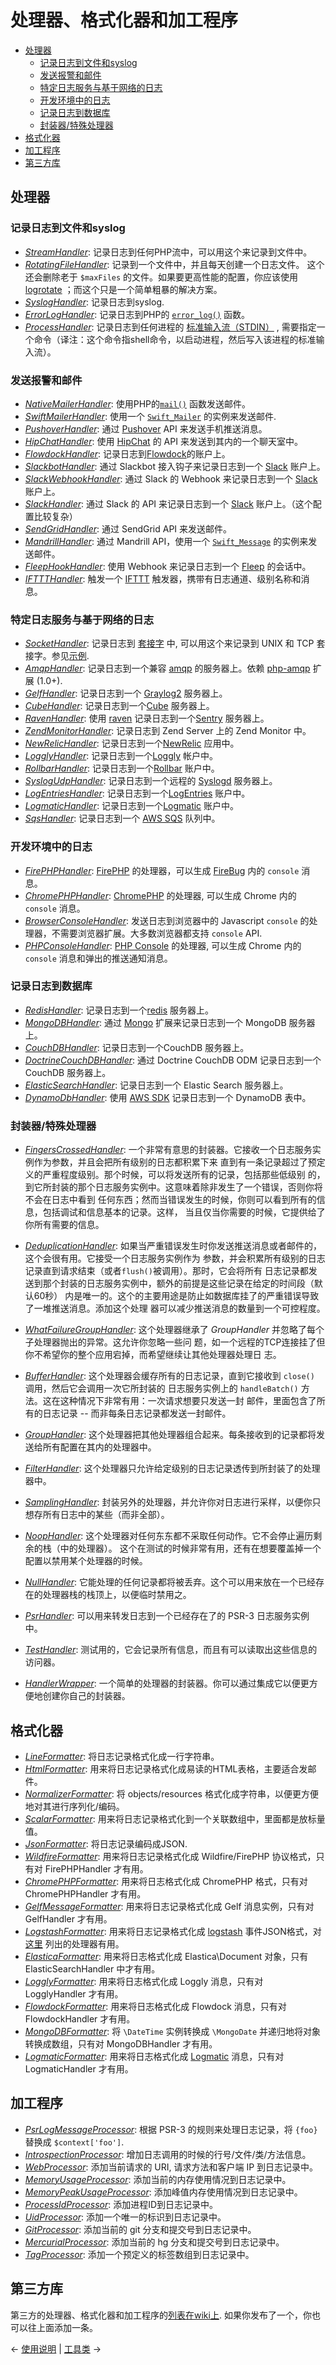 # 处理器、格式化器和加工程序

- [处理器](#处理器)
  - [记录日志到文件和syslog](#记录日志到文件和syslogg)
  - [发送报警和邮件](#发送报警和邮件)
  - [特定日志服务与基于网络的日志](#特定日志服务与基于网络的日志)
  - [开发环境中的日志](#开发环境中的日志)
  - [记录日志到数据库](#记录日志到数据库)
  - [封装器/特殊处理器](#封装器--特殊处理器)
- [格式化器](#格式化器)
- [加工程序](#加工程序)
- [第三方库](#第三方库)

## 处理器

### 记录日志到文件和syslog

- [_StreamHandler_](../src/Monolog/Handler/StreamHandler.php): 记录日志到任何PHP流中，可以用这个来记录到文件中。
- [_RotatingFileHandler_](../src/Monolog/Handler/RotatingFileHandler.php): 记录到一个文件中，并且每天创建一个日志文件。
  这个还会删除老于 `$maxFiles` 的文件。如果要更高性能的配置，你应该使用 [logrotate](http://linuxcommand.org/man_pages/logrotate8.html) ；而这个只是一个简单粗暴的解决方案。
- [_SyslogHandler_](../src/Monolog/Handler/SyslogHandler.php): 记录日志到syslog.
- [_ErrorLogHandler_](../src/Monolog/Handler/ErrorLogHandler.php): 记录日志到PHP的 [`error_log()`](http://docs.php.net/manual/en/function.error-log.php) 函数。
- [_ProcessHandler_](../src/Monolog/Handler/ProcessHandler.php): 记录日志到任何进程的 [标准输入流（STDIN）](https://en.wikipedia.org/wiki/Standard_streams#Standard_input_.28stdin.29) , 需要指定一个命令（译注：这个命令指shell命令，以启动进程，然后写入该进程的标准输入流）。

### 发送报警和邮件

- [_NativeMailerHandler_](../src/Monolog/Handler/NativeMailerHandler.php): 使用PHP的[`mail()`](http://php.net/manual/en/function.mail.php) 函数发送邮件。
- [_SwiftMailerHandler_](../src/Monolog/Handler/SwiftMailerHandler.php): 使用一个 [`Swift_Mailer`](http://swiftmailer.org/) 的实例来发送邮件.
- [_PushoverHandler_](../src/Monolog/Handler/PushoverHandler.php): 通过 [Pushover](https://www.pushover.net/) API 来发送手机推送消息。
- [_HipChatHandler_](../src/Monolog/Handler/HipChatHandler.php): 使用 [HipChat](http://hipchat.com) 的 API 来发送到其内的一个聊天室中。
- [_FlowdockHandler_](../src/Monolog/Handler/FlowdockHandler.php): 记录日志到[Flowdock](https://www.flowdock.com/)的账户上。
- [_SlackbotHandler_](../src/Monolog/Handler/SlackbotHandler.php): 通过 Slackbot 接入钩子来记录日志到一个 [Slack](https://www.slack.com/) 账户上。
- [_SlackWebhookHandler_](../src/Monolog/Handler/SlackWebhookHandler.php): 通过 Slack 的 Webhook 来记录日志到一个 [Slack](https://www.slack.com/) 账户上。
- [_SlackHandler_](../src/Monolog/Handler/SlackHandler.php): 通过 Slack 的 API 来记录日志到一个 [Slack](https://www.slack.com/) 账户上。（这个配置比较复杂）
- [_SendGridHandler_](../src/Monolog/Handler/SendGridHandler.php): 通过 SendGrid API 来发送邮件。
- [_MandrillHandler_](../src/Monolog/Handler/MandrillHandler.php): 通过 Mandrill API，使用一个 [`Swift_Message`](http://swiftmailer.org/) 的实例来发送邮件。
- [_FleepHookHandler_](../src/Monolog/Handler/FleepHookHandler.php): 使用 Webhook 来记录日志到一个 [Fleep](https://fleep.io/) 的会话中。
- [_IFTTTHandler_](../src/Monolog/Handler/IFTTTHandler.php): 触发一个 [IFTTT](https://ifttt.com/maker) 触发器，携带有日志通道、级别名称和消息。

### 特定日志服务与基于网络的日志

- [_SocketHandler_](../src/Monolog/Handler/SocketHandler.php): 记录日志到 [套接字](http://php.net/fsockopen) 中, 可以用这个来记录到 UNIX 和 TCP 套接字。参见[示例](sockets.md).
- [_AmqpHandler_](../src/Monolog/Handler/AmqpHandler.php): 记录日志到一个兼容 [amqp](http://www.amqp.org/) 的服务器上。依赖 [php-amqp](http://pecl.php.net/package/amqp) 扩展 (1.0+).
- [_GelfHandler_](../src/Monolog/Handler/GelfHandler.php): 记录日志到一个 [Graylog2](http://www.graylog2.org) 服务器上。
- [_CubeHandler_](../src/Monolog/Handler/CubeHandler.php): 记录日志到一个[Cube](http://square.github.com/cube/) 服务器上。
- [_RavenHandler_](../src/Monolog/Handler/RavenHandler.php): 使用 [raven](https://packagist.org/packages/raven/raven) 记录日志到一个[Sentry](http://getsentry.com/) 服务器上。 
- [_ZendMonitorHandler_](../src/Monolog/Handler/ZendMonitorHandler.php): 记录日志到 Zend Server 上的 Zend Monitor 中。
- [_NewRelicHandler_](../src/Monolog/Handler/NewRelicHandler.php): 记录日志到一个[NewRelic](http://newrelic.com/) 应用中。
- [_LogglyHandler_](../src/Monolog/Handler/LogglyHandler.php): 记录日志到一个[Loggly](http://www.loggly.com/) 帐户中。
- [_RollbarHandler_](../src/Monolog/Handler/RollbarHandler.php): 记录日志到一个[Rollbar](https://rollbar.com/) 账户中。
- [_SyslogUdpHandler_](../src/Monolog/Handler/SyslogUdpHandler.php): 记录日志到一个远程的 [Syslogd](http://www.rsyslog.com/) 服务器上。
- [_LogEntriesHandler_](../src/Monolog/Handler/LogEntriesHandler.php): 记录日志到一个[LogEntries](http://logentries.com/) 账户中。
- [_LogmaticHandler_](../src/Monolog/Handler/LogmaticHandler.php): 记录日志到一个[Logmatic](http://logmatic.io/) 账户中。
- [_SqsHandler_](../src/Monolog/Handler/SqsHandler.php): 记录日志到一个 [AWS SQS](http://docs.aws.amazon.com/aws-sdk-php/v2/guide/service-sqs.html) 队列中。

### 开发环境中的日志

- [_FirePHPHandler_](../src/Monolog/Handler/FirePHPHandler.php): [FirePHP](http://www.firephp.org/) 的处理器，可以生成 [FireBug](http://getfirebug.com/) 内的 `console` 消息。
- [_ChromePHPHandler_](../src/Monolog/Handler/ChromePHPHandler.php): [ChromePHP](http://www.chromephp.com/) 的处理器, 可以生成 Chrome 内的 `console` 消息。
- [_BrowserConsoleHandler_](../src/Monolog/Handler/BrowserConsoleHandler.php): 发送日志到浏览器中的 Javascript `console` 的处理器，不需要浏览器扩展。大多数浏览器都支持 `console` API.
- [_PHPConsoleHandler_](../src/Monolog/Handler/PHPConsoleHandler.php): [PHP Console](https://chrome.google.com/webstore/detail/php-console/nfhmhhlpfleoednkpnnnkolmclajemef) 的处理器, 可以生成 Chrome 内的 `console` 消息和弹出的推送通知消息。

### 记录日志到数据库

- [_RedisHandler_](../src/Monolog/Handler/RedisHandler.php): 记录日志到一个[redis](http://redis.io) 服务器上。
- [_MongoDBHandler_](../src/Monolog/Handler/MongoDBHandler.php): 通过 [Mongo](http://pecl.php.net/package/mongo) 扩展来记录日志到一个 MongoDB 服务器上。
- [_CouchDBHandler_](../src/Monolog/Handler/CouchDBHandler.php): 记录日志到一个CouchDB 服务器上。
- [_DoctrineCouchDBHandler_](../src/Monolog/Handler/DoctrineCouchDBHandler.php): 通过 Doctrine CouchDB ODM 记录日志到一个CouchDB 服务器上。
- [_ElasticSearchHandler_](../src/Monolog/Handler/ElasticSearchHandler.php): 记录日志到一个 Elastic Search 服务器上。
- [_DynamoDbHandler_](../src/Monolog/Handler/DynamoDbHandler.php): 使用 [AWS SDK](https://github.com/aws/aws-sdk-php) 记录日志到一个 DynamoDB 表中。

### 封装器/特殊处理器

- [_FingersCrossedHandler_](../src/Monolog/Handler/FingersCrossedHandler.php):
  一个非常有意思的封装器。它接收一个日志服务实例作为参数，并且会把所有级别的日志都积累下来
  直到有一条记录超过了预定义的严重程度级别。那个时候，可以将发送所有的记录，包括那些低级别
  的，到它所封装的那个日志服务实例中。这意味着除非发生了一个错误，否则你将不会在日志中看到
  任何东西；然而当错误发生的时候，你则可以看到所有的信息，包括调试和信息基本的记录。这样，
  当且仅当你需要的时候，它提供给了你所有需要的信息。
- [_DeduplicationHandler_](../src/Monolog/Handler/DeduplicationHandler.php):
  如果当严重错误发生时你发送推送消息或者邮件的，这个会很有用。它接受一个日志服务实例作为
  参数，并会积累所有级别的日志记录直到请求结束（或者`flush()`被调用）。那时，它会将所有
  日志记录都发送到那个封装的日志服务实例中，额外的前提是这些记录在给定的时间段（默认60秒）
  内是唯一的。这个的主要用途是防止如数据库挂了的严重错误导致了一堆推送消息。添加这个处理
  器可以减少推送消息的数量到一个可控程度。

- [_WhatFailureGroupHandler_](../src/Monolog/Handler/WhatFailureGroupHandler.php):
   这个处理器继承了 _GroupHandler_ 并忽略了每个子处理器抛出的异常。这允许你忽略一些问
   题，如一个远程的TCP连接挂了但你不希望你的整个应用宕掉，而希望继续让其他处理器处理日
   志。
- [_BufferHandler_](../src/Monolog/Handler/BufferHandler.php): 
  这个处理器会缓存所有的日志记录，直到它接收到 `close()` 调用，然后它会调用一次它所封装的
  日志服务实例上的 `handleBatch()` 方法。这在这种情况下非常有用：一次请求想要只发送一封
  邮件，里面包含了所有的日志记录 -- 而非每条日志记录都发送一封邮件。
- [_GroupHandler_](../src/Monolog/Handler/GroupHandler.php): 
  这个处理器把其他处理器组合起来。每条接收到的记录都将发送给所有配置在其内的处理器中。
- [_FilterHandler_](../src/Monolog/Handler/FilterHandler.php): 
  这个处理器只允许给定级别的日志记录透传到所封装了的处理器中。
- [_SamplingHandler_](../src/Monolog/Handler/SamplingHandler.php): 
  封装另外的处理器，并允许你对日志进行采样，以便你只想存所有日志中的某些（而非全部）。
- [_NoopHandler_](../src/Monolog/Handler/NoopHandler.php): 
  这个处理器对任何东东都不采取任何动作。它不会停止遍历剩余的栈（中的处理器）。
  这个在测试的时候非常有用，还有在想要覆盖掉一个配置以禁用某个处理器的时候。
- [_NullHandler_](../src/Monolog/Handler/NullHandler.php):
  它能处理的任何记录都将被丢弃。这个可以用来放在一个已经存在的处理器栈的栈顶上，以便临时禁用之。
- [_PsrHandler_](../src/Monolog/Handler/PsrHandler.php): 
  可以用来转发日志到一个已经存在了的 PSR-3 日志服务实例中。
- [_TestHandler_](../src/Monolog/Handler/TestHandler.php):
  测试用的，它会记录所有信息，而且有可以读取出这些信息的访问器。
- [_HandlerWrapper_](../src/Monolog/Handler/HandlerWrapper.php): 
  一个简单的处理器的封装器。你可以通过集成它以便更方便地创建你自己的封装器。

## 格式化器

- [_LineFormatter_](../src/Monolog/Formatter/LineFormatter.php): 将日志记录格式化成一行字符串。
- [_HtmlFormatter_](../src/Monolog/Formatter/HtmlFormatter.php): 用来将日志记录格式化成易读的HTML表格，主要适合发邮件。
- [_NormalizerFormatter_](../src/Monolog/Formatter/NormalizerFormatter.php): 将 objects/resources 格式化成字符串，以便更方便地对其进行序列化/编码。
- [_ScalarFormatter_](../src/Monolog/Formatter/ScalarFormatter.php): 用来将日志记录格式化到一个关联数组中，里面都是放标量值。
- [_JsonFormatter_](../src/Monolog/Formatter/JsonFormatter.php): 将日志记录编码成JSON.
- [_WildfireFormatter_](../src/Monolog/Formatter/WildfireFormatter.php): 用来将日志记录格式化成 Wildfire/FirePHP 协议格式，只有对 FirePHPHandler 才有用。
- [_ChromePHPFormatter_](../src/Monolog/Formatter/ChromePHPFormatter.php): 用来将日志格式化成 ChromePHP 格式，只有对 ChromePHPHandler 才有用。
- [_GelfMessageFormatter_](../src/Monolog/Formatter/GelfMessageFormatter.php): 用来将日志记录格式化成 Gelf 消息实例，只有对 GelfHandler 才有用。
- [_LogstashFormatter_](../src/Monolog/Formatter/LogstashFormatter.php): 用来将日志记录格式化成 [logstash](http://logstash.net/) 事件JSON格式，对 [这里](http://logstash.net/docs/latest) 列出的处理器有用。
- [_ElasticaFormatter_](../src/Monolog/Formatter/ElasticaFormatter.php): 用来将日志格式化成 Elastica\Document 对象，只有 ElasticSearchHandler 中才有用。
- [_LogglyFormatter_](../src/Monolog/Formatter/LogglyFormatter.php): 用来将日志格式化成 Loggly 消息，只有对 LogglyHandler 才有用。
- [_FlowdockFormatter_](../src/Monolog/Formatter/FlowdockFormatter.php): 用来将日志格式化成 Flowdock 消息，只有对 FlowdockHandler 才有用。
- [_MongoDBFormatter_](../src/Monolog/Formatter/MongoDBFormatter.php): 将 `\DateTime` 实例转换成 `\MongoDate` 并递归地将对象转换成数组，只有对 MongoDBHandler 才有用。
- [_LogmaticFormatter_](../src/Monolog/Formatter/LogmaticFormatter.php): 用来将日志格式化成 [Logmatic](http://logmatic.io/) 消息，只有对 LogmaticHandler 才有用。

## 加工程序

- [_PsrLogMessageProcessor_](../src/Monolog/Processor/PsrLogMessageProcessor.php): 根据 PSR-3 的规则来处理日志记录，将 `{foo}` 替换成 `$context['foo']`.
- [_IntrospectionProcessor_](../src/Monolog/Processor/IntrospectionProcessor.php): 增加日志调用的时候的行号/文件/类/方法信息。
- [_WebProcessor_](../src/Monolog/Processor/WebProcessor.php): 添加当前请求的 URI, 请求方法和客户端 IP 到日志记录中。
- [_MemoryUsageProcessor_](../src/Monolog/Processor/MemoryUsageProcessor.php): 添加当前的内存使用情况到日志记录中。
- [_MemoryPeakUsageProcessor_](../src/Monolog/Processor/MemoryPeakUsageProcessor.php): 添加峰值内存使用情况到日志记录中。
- [_ProcessIdProcessor_](../src/Monolog/Processor/ProcessIdProcessor.php): 添加进程ID到日志记录中。
- [_UidProcessor_](../src/Monolog/Processor/UidProcessor.php): 添加一个唯一的标识到日志记录中。
- [_GitProcessor_](../src/Monolog/Processor/GitProcessor.php): 添加当前的 git 分支和提交号到日志记录中。
- [_MercurialProcessor_](../src/Monolog/Processor/MercurialProcessor.php): 添加当前的 hg 分支和提交号到日志记录中。
- [_TagProcessor_](../src/Monolog/Processor/TagProcessor.php): 添加一个预定义的标签数组到日志记录中。

## 第三方库


第三方的处理器、格式化器和加工程序的[列表在wiki上](https://github.com/Seldaek/monolog/wiki/Third-Party-Packages). 如果你发布了一个，你也可以往上面添加一条。


&larr; [使用说明](01-usage.md) |  [工具类](03-utilities.md) &rarr;
